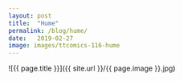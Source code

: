 ```yaml
---
layout: post
title:  "Hume"
permalink: /blog/hume/
date:   2019-02-27
image: images/ttcomics-116-hume
---
```

![{{ page.title }}]({{ site.url }}/{{ page.image }}.jpg)
